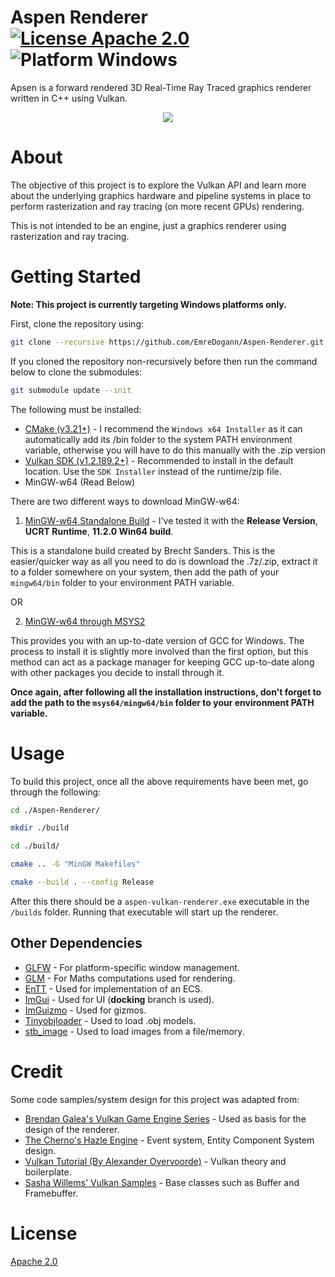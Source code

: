 # Aspen Renderer [![License Apache 2.0](https://img.shields.io/github/license/EmreDogann/Aspen-Renderer)](https://github.com/EmreDogann/Aspen-Renderer/blob/master/LICENSE) ![Platform Windows](https://img.shields.io/badge/platform-Windows-informational)

Apsen is a forward rendered 3D Real-Time Ray Traced graphics renderer written in C++ using Vulkan.

<p align="center">
  <!--<img src="https://media.giphy.com/media/L9yhcWRevPCFhAeJ6o/giphy.gif"/>-->
  <img src="https://user-images.githubusercontent.com/48212096/190880329-cbc1816b-16e8-4b2a-9738-1d9b54cb09f2.png"/>
</p>

# About 
The objective of this project is to explore the Vulkan API and learn more about the underlying graphics hardware and pipeline systems in place to perform rasterization and ray tracing (on more recent GPUs) rendering.

This is not intended to be an engine, just a graphics renderer using rasterization and ray tracing.

# Getting Started
**Note: This project is currently targeting Windows platforms only.**

First, clone the repository using:
```bash
git clone --recursive https://github.com/EmreDogann/Aspen-Renderer.git
```
If you cloned the repository non-recursively before then run the command below to clone the submodules:
```bash
git submodule update --init
```

The following must be installed:
- [CMake (v3.21+)](https://cmake.org/download/) - I recommend the `Windows x64 Installer` as it can automatically add its /bin folder to the system PATH environment variable, otherwise you will have to do this manually with the .zip version
- [Vulkan SDK (v1.2.189.2+)](https://vulkan.lunarg.com/) - Recommended to install in the default location. Use the `SDK Installer` instead of the runtime/zip file.
- MinGW-w64 (Read Below)

There are two different ways to download MinGW-w64:
1. [MinGW-w64 Standalone Build](https://winlibs.com/) - I've tested it with the **Release Version**, **UCRT Runtime**, **11.2.0 Win64 build**.

This is a standalone build created by Brecht Sanders. This is the easier/quicker way as all you need to do is download the .7z/.zip, extract it to a folder somewhere on your system, then add the path of your `mingw64/bin` folder to your environment PATH variable.

OR

2. [MinGW-w64 through MSYS2](https://www.msys2.org/)

This provides you with an up-to-date version of GCC for Windows. The process to install it is slightly more involved than the first option, but this method can act as a package manager for keeping GCC up-to-date along with other packages you decide to install through it.

**Once again, after following all the installation instructions, don't forget to add the path to the `msys64/mingw64/bin` folder to your environment PATH variable.**

# Usage
To build this project, once all the above requirements have been met, go through the following:

```bash
cd ./Aspen-Renderer/

mkdir ./build

cd ./build/

cmake .. -G "MinGW Makefiles"

cmake --build . --config Release
```

After this there should be a `aspen-vulkan-renderer.exe` executable in the `/builds` folder. Running that executable will start up the renderer.

## Other Dependencies

- [GLFW](https://github.com/glfw/glfw) - For platform-specific window management.
- [GLM](https://github.com/g-truc/glm) - For Maths computations used for rendering.
- [EnTT](https://github.com/skypjack/entt) - Used for implementation of an ECS.
- [ImGui](https://github.com/ocornut/imgui/tree/docking) - Used for UI (**docking** branch is used).
- [ImGuizmo](https://github.com/CedricGuillemet/ImGuizmo) - Used for gizmos.
- [Tinyobjloader](https://github.com/tinyobjloader/tinyobjloader) - Used to load .obj models.
- [stb_image](https://github.com/nothings/stb/blob/master/stb_image.h) - Used to load images from a file/memory.

# Credit
Some code samples/system design for this project was adapted from:

- [Brendan Galea's Vulkan Game Engine Series](https://www.youtube.com/watch?v=Y9U9IE0gVHA&list=PL8327DO66nu9qYVKLDmdLW_84-yE4auCR) - Used as basis for the design of the renderer.
- [The Cherno's Hazle Engine](https://github.com/TheCherno/Hazel) - Event system, Entity Component System design.
- [Vulkan Tutorial (By Alexander Overvoorde)](https://vulkan-tutorial.com/) - Vulkan theory and boilerplate.
- [Sasha Willems' Vulkan Samples](https://github.com/SaschaWillems/Vulkan) - Base classes such as Buffer and Framebuffer.

# License
[Apache 2.0](https://github.com/EmreDogann/Aspen-Renderer/blob/master/LICENSE)
